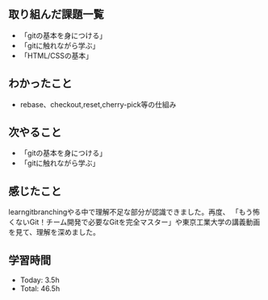 ## 取り組んだ課題一覧
- 「gitの基本を身につける」
- 「gitに触れながら学ぶ」
- 「HTML/CSSの基本」

## わかったこと
- rebase、checkout,reset,cherry-pick等の仕組み
## 次やること
- 「gitの基本を身につける」
- 「gitに触れながら学ぶ」

## 感じたこと
learngitbranchingやる中で理解不足な部分が認識できました。再度、
「もう怖くないGit！チーム開発で必要なGitを完全マスター」や東京工業大学の講義動画を見て、理解を深めました。
## 学習時間
- Today: 3.5h
- Total: 46.5h
